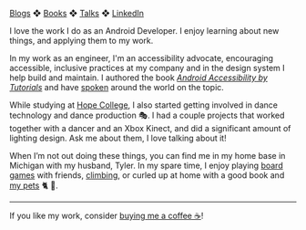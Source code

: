[Blogs](blogs.md) ❖ [Books](books.md) ❖ [Talks](talks.md) ❖ [LinkedIn](https://www.linkedin.com/in/victoriagonda/)

I love the work I do as an Android Developer. I enjoy learning about new things, and applying them to my work.

In my work as an engineer, I'm an accessibility advocate, encouraging accessible, inclusive practices at my company and in the design system I help build and maintain. I authored the book _[Android Accessibility by Tutorials]([https://www.raywenderlich.com/books/android-accessibility-by-tutorials](https://www.kodeco.com/books/android-accessibility-by-tutorials))_ and have [spoken](talks.md) around the world on the topic.


While studying at [Hope College](https://hope.edu/), I also started getting involved in dance technology and dance production 🎭. I had a couple projects that worked together with a dancer and an Xbox Kinect, and did a significant amount of lighting design. Ask me about them, I love talking about it!

When I’m not out doing these things, you can find me in my home base in Michigan with my husband, Tyler. In my spare time, I enjoy playing [board games](https://www.instagram.com/p/BeLVaNBlLlz/) with friends, [climbing](https://www.instagram.com/p/Ck4SpkQurf0/), or curled up at home with a good book and [my pets](https://www.instagram.com/p/CkZqgVyOeQP/) 🐈 🦔.

---

If you like my work, consider [buying me a coffee ☕](https://www.buymeacoffee.com/96JjLEW)!
